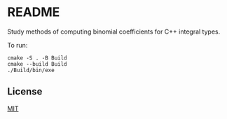 # README

Study methods of computing binomial coefficients for C++ integral types.


To run:

```
cmake -S . -B Build
cmake --build Build
./Build/bin/exe
```


## License

[MIT](https://opensource.org/licenses/MIT)